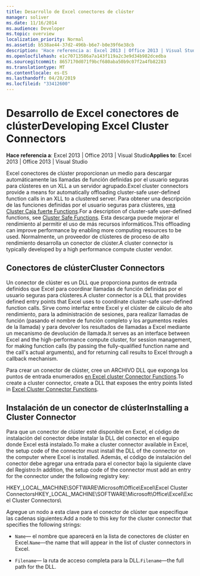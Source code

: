 ```yaml
---
title: Desarrollo de Excel conectores de clúster
manager: soliver
ms.date: 11/16/2014
ms.audience: Developer
ms.topic: overview
localization_priority: Normal
ms.assetid: b538ae44-37d2-496b-b6e7-b0e39f6e38cb
description: 'Hace referencia a: Excel 2013 | Office 2013 | Visual Studio'
ms.openlocfilehash: e1c70713586a7a143f119a2c3e9d34b982dcedba
ms.sourcegitcommit: 8657170d071f9bcf680aba50b9c07f2a4fb82283
ms.translationtype: MT
ms.contentlocale: es-ES
ms.lasthandoff: 04/28/2019
ms.locfileid: "33412600"
---
```

# <a name="developing-excel-cluster-connectors"></a><span data-ttu-id="213a5-103">Desarrollo de Excel conectores de clúster</span><span class="sxs-lookup"><span data-stu-id="213a5-103">Developing Excel Cluster Connectors</span></span>

<span data-ttu-id="213a5-104">**Hace referencia a**: Excel 2013 | Office 2013 | Visual Studio</span><span class="sxs-lookup"><span data-stu-id="213a5-104">**Applies to**: Excel 2013 | Office 2013 | Visual Studio</span></span> 
  
<span data-ttu-id="213a5-105">Excel conectores de clúster proporcionan un medio para descargar automáticamente las llamadas de función definidas por el usuario seguras para clústeres en un XLL a un servidor agrupado.</span><span class="sxs-lookup"><span data-stu-id="213a5-105">Excel cluster connectors provide a means for automatically offloading cluster-safe user-defined function calls in an XLL to a clustered server.</span></span> <span data-ttu-id="213a5-106">Para obtener una descripción de las funciones definidas por el usuario seguras para clústeres, [vea Cluster Caja fuerte Functions](cluster-safe-functions.md).</span><span class="sxs-lookup"><span data-stu-id="213a5-106">For a description of cluster-safe user-defined functions, see [Cluster Safe Functions](cluster-safe-functions.md).</span></span> <span data-ttu-id="213a5-107">Esta descarga puede mejorar el rendimiento al permitir el uso de más recursos informáticos.</span><span class="sxs-lookup"><span data-stu-id="213a5-107">This offloading can improve performance by enabling more computing resources to be used.</span></span> <span data-ttu-id="213a5-108">Normalmente, un proveedor de clústeres de proceso de alto rendimiento desarrolla un conector de clúster.</span><span class="sxs-lookup"><span data-stu-id="213a5-108">A cluster connector is typically developed by a high performance compute cluster vendor.</span></span>
  
## <a name="cluster-connectors"></a><span data-ttu-id="213a5-109">Conectores de clúster</span><span class="sxs-lookup"><span data-stu-id="213a5-109">Cluster Connectors</span></span>

<span data-ttu-id="213a5-110">Un conector de clúster es un DLL que proporciona puntos de entrada definidos que Excel para coordinar llamadas de función definidas por el usuario seguras para clústeres.</span><span class="sxs-lookup"><span data-stu-id="213a5-110">A cluster connector is a DLL that provides defined entry points that Excel uses to coordinate cluster-safe user-defined function calls.</span></span> <span data-ttu-id="213a5-111">Sirve como interfaz entre Excel y el clúster de cálculo de alto rendimiento, para la administración de sesiones, para realizar llamadas de función (pasando el nombre de función completo y los argumentos reales de la llamada) y para devolver los resultados de llamadas a Excel mediante un mecanismo de devolución de llamada.</span><span class="sxs-lookup"><span data-stu-id="213a5-111">It serves as an interface between Excel and the high-performance compute cluster, for session management, for making function calls (by passing the fully-qualified function name and the call's actual arguments), and for returning call results to Excel through a callback mechanism.</span></span>
  
<span data-ttu-id="213a5-112">Para crear un conector de clúster, cree un ARCHIVO DLL que exponga los puntos de entrada enumerados [en Excel cluster Connector Functions](excel-cluster-connector-functions.md).</span><span class="sxs-lookup"><span data-stu-id="213a5-112">To create a cluster connector, create a DLL that exposes the entry points listed in [Excel Cluster Connector Functions](excel-cluster-connector-functions.md).</span></span>
  
## <a name="installing-a-cluster-connector"></a><span data-ttu-id="213a5-113">Instalación de un conector de clúster</span><span class="sxs-lookup"><span data-stu-id="213a5-113">Installing a Cluster Connector</span></span>

<span data-ttu-id="213a5-114">Para que un conector de clúster esté disponible en Excel, el código de instalación del conector debe instalar la DLL del conector en el equipo donde Excel está instalado.</span><span class="sxs-lookup"><span data-stu-id="213a5-114">To make a cluster connector available in Excel, the setup code of the connector must install the DLL of the connector on the computer where Excel is installed.</span></span> <span data-ttu-id="213a5-115">Además, el código de instalación del conector debe agregar una entrada para el conector bajo la siguiente clave del Registro:</span><span class="sxs-lookup"><span data-stu-id="213a5-115">In addition, the setup code of the connector must add an entry for the connector under the following registry key:</span></span>
  
<span data-ttu-id="213a5-116">HKEY_LOCAL_MACHINE\SOFTWARE\Microsoft\Office\Excel\Excel Cluster Connectors</span><span class="sxs-lookup"><span data-stu-id="213a5-116">HKEY_LOCAL_MACHINE\SOFTWARE\Microsoft\Office\Excel\Excel Cluster Connectors</span></span>\
  
<span data-ttu-id="213a5-117">Agregue un nodo a esta clave para el conector de clúster que especifique las cadenas siguientes:</span><span class="sxs-lookup"><span data-stu-id="213a5-117">Add a node to this key for the cluster connector that specifies the following strings:</span></span>
  
-  <span data-ttu-id="213a5-118">`Name`— el nombre que aparecerá en la lista de conectores de clúster en Excel.</span><span class="sxs-lookup"><span data-stu-id="213a5-118">`Name`—the name that will appear in the list of cluster connectors in Excel.</span></span>
    
-  <span data-ttu-id="213a5-119">`Filename`— la ruta de acceso completa para la DLL.</span><span class="sxs-lookup"><span data-stu-id="213a5-119">`Filename`—the full path for the DLL.</span></span>
    

